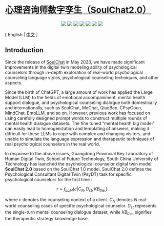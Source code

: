 # [心理咨询师数字孪生（SoulChat2.0）](https://github.com/scutcyr/SoulChat2.0)
<p align="center">
    <a href="./LICENSE"><img src="https://img.shields.io/badge/license-Apache%202-red.svg"></a>
    <a href="support os"><img src="https://img.shields.io/badge/os-linux%2C%20win%2C%20mac-pink.svg"></a>
    <a href=""><img src="https://img.shields.io/badge/python-3.8+-aff.svg"></a>
    <a href="https://github.com/scutcyr/SoulChat2.0/graphs/contributors"><img src="https://img.shields.io/github/contributors/scutcyr/SoulChat2.0?color=9ea"></a>
    <a href="https://github.com/scutcyr/SoulChat2.0/commits"><img src="https://img.shields.io/github/commit-activity/m/scutcyr/SoulChat2.0?color=3af"></a>
    <a href="https://github.com/scutcyr/SoulChat2.0/issues"><img src="https://img.shields.io/github/issues/scutcyr/SoulChat2.0?color=9cc"></a>
    <a href="https://github.com/scutcyr/SoulChat2.0/stargazers"><img src="https://img.shields.io/github/stars/scutcyr/SoulChat2.0?color=ccf"></a>
</p>

\[ English | [中文](README.md) \]

## Introduction
Since the release of [SoulChat](https://github.com/scutcyr/SoulChat) in May 2023, we have made significant improvements in the digital twin modeling ability of psychological counselors through in-depth exploration of real-world psychological counseling language styles, psychological counseling techniques, and other aspects.

Since the birth of ChatGPT, a large amount of work has applied the Large Model (LLM) to the fields of emotional accompaniment, mental health support dialogue, and psychological counseling dialogue both domestically and internationally, such as SoulChat, MeChat, QiaoBan, CPsyCoun, MindChat, EmoLLM, and so on. However, previous work has focused on using carefully designed prompt words to construct multiple rounds of mental health dialogue datasets. The fine tuned "mental health big model" can easily lead to homogenization and templating of answers, making it difficult for these LLMs to cope with complex and changing visitors, and unable to simulate the language expression and therapeutic techniques of real psychological counselors in the real world.

In response to the above issues, Guangdong Provincial Key Laboratory of Human Digital Twin, School of Future Technology, South China University of Technology has launched the 
psychological counselor digital twin model **SoulChat 2.0** based on the SoulChat 1.0 model. SoulChat 2.0 defines the Psychological Consultant Digital Twin (PsyDT) task for specific psychological counselors for the first time :

$$
r = f_{LLM}(c|C_{N},D_{st},KB_{the.})
$$

where $c$ denotes the counseling context of a client. $C_{N}$ denotes $N$ real-world counseling cases of specific psychological counselor. $D_{st}$ represents the single-turn mental counseling dialogue dataset, while $KB_{the.}$ signifies the therapeutic strategy knowledge base. 